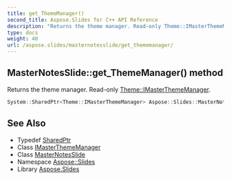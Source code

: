 ```yaml
---
title: get_ThemeManager()
second_title: Aspose.Slides for C++ API Reference
description: "Returns the theme manager. Read-only Theme::IMasterThemeManager."
type: docs
weight: 40
url: /aspose.slides/masternotesslide/get_thememanager/
---
```

## MasterNotesSlide::get_ThemeManager() method


Returns the theme manager. Read-only [Theme::IMasterThemeManager](../../../aspose.slides.theme/imasterthememanager/).

```cpp
System::SharedPtr<Theme::IMasterThemeManager> Aspose::Slides::MasterNotesSlide::get_ThemeManager() override
```

## See Also

* Typedef [SharedPtr](../../../system/sharedptr/)
* Class [IMasterThemeManager](../../../aspose.slides.theme/imasterthememanager/)
* Class [MasterNotesSlide](../)
* Namespace [Aspose::Slides](../../)
* Library [Aspose.Slides](../../../)